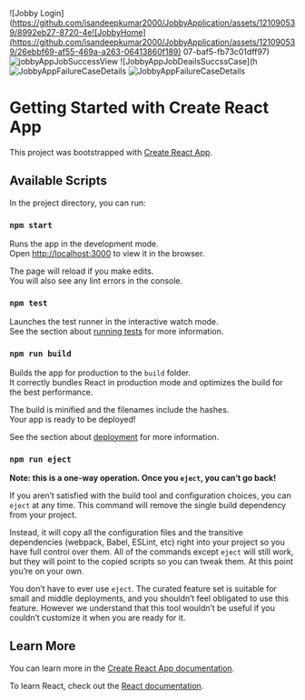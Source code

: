 ![Jobby Login](https://github.com/isandeepkumar2000/JobbyApplication/assets/121090539/8992eb27-8720-4e![JobbyHome](https://github.com/isandeepkumar2000/JobbyApplication/assets/121090539/26ebbf69-af55-469a-a263-06413860f189)
07-baf5-fb73c01dff97)
![jobbyAppJobSuccessView](https://github.com/isandeepkumar2000/JobbyApplication/assets/121090539/2db8dd89-90f3-4c1b-aec6-0801feb37ec6)
![JobbyAppJobDeailsSuccssCase](h![JobbyAppFailureCaseDetails](https://github.com/isandeepkumar2000/JobbyApplication/assets/121090539/8c156a4d-1b7e-4b53-884a-288376c9fb3b)
![JobbyAppFailureCaseDetails](https://github.com/isandeepkumar2000/JobbyApplication/assets/121090539/d357dd29-ede6-43d2-944e-856986a08dbb)

















# Getting Started with Create React App

This project was bootstrapped with [Create React App](https://github.com/facebook/create-react-app).

## Available Scripts

In the project directory, you can run:

### `npm start`

Runs the app in the development mode.\
Open [http://localhost:3000](http://localhost:3000) to view it in the browser.

The page will reload if you make edits.\
You will also see any lint errors in the console.

### `npm test`

Launches the test runner in the interactive watch mode.\
See the section about [running tests](https://facebook.github.io/create-react-app/docs/running-tests) for more information.

### `npm run build`

Builds the app for production to the `build` folder.\
It correctly bundles React in production mode and optimizes the build for the best performance.

The build is minified and the filenames include the hashes.\
Your app is ready to be deployed!

See the section about [deployment](https://facebook.github.io/create-react-app/docs/deployment) for more information.

### `npm run eject`

**Note: this is a one-way operation. Once you `eject`, you can’t go back!**

If you aren’t satisfied with the build tool and configuration choices, you can `eject` at any time. This command will remove the single build dependency from your project.

Instead, it will copy all the configuration files and the transitive dependencies (webpack, Babel, ESLint, etc) right into your project so you have full control over them. All of the commands except `eject` will still work, but they will point to the copied scripts so you can tweak them. At this point you’re on your own.

You don’t have to ever use `eject`. The curated feature set is suitable for small and middle deployments, and you shouldn’t feel obligated to use this feature. However we understand that this tool wouldn’t be useful if you couldn’t customize it when you are ready for it.

## Learn More

You can learn more in the [Create React App documentation](https://facebook.github.io/create-react-app/docs/getting-started).

To learn React, check out the [React documentation](https://reactjs.org/).
